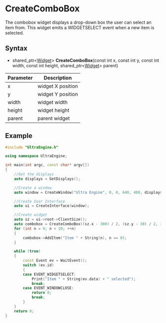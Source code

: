 # CreateComboBox #

The combobox widget displays a drop-down box the user can select an item from. This widget emits a WIDGETSELECT event when a new item is selected.

## Syntax ##
- shared_ptr<[Widget](Widget.md)\> **CreateComboBox**(const int x, const int y, const int width, const int height, shared_ptr<[Widget](Widget.md)\> parent)

| Parameter | Description |
| --- | --- |
| x | widget X position |
| y | widget Y position |
| width | widget width |
| height | widget height |
| parent | parent widget |

## Example ##
```c++
#include "UltraEngine.h"

using namespace UltraEngine;

int main(int argc, const char* argv[])
{
    //Get the displays
    auto displays = GetDisplays();

    //Create a window
    auto window = CreateWindow("Ultra Engine", 0, 0, 640, 480, displays[0]);

    //Create User Interface
    auto ui = CreateInterface(window);

    //Create widget
    auto sz = ui->root->ClientSize();
    auto combobox = CreateComboBox((sz.x - 300) / 2, (sz.y - 30) / 2, 300, 30, ui->root);
    for (int n = 0; n < 20; ++n)
    {
        combobox->AddItem("Item " + String(n), n == 0);
    }

    while (true)
    {
        const Event ev = WaitEvent();
        switch (ev.id)
        {
        case EVENT_WIDGETSELECT:
            Print("Item " + String(ev.data) + " selected");
            break;
        case EVENT_WINDOWCLOSE:
            return 0;
            break;
        }
    }
    return 0;
}
```
